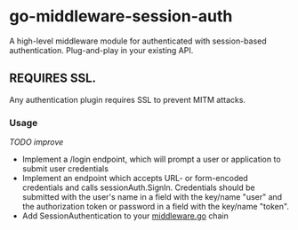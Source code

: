 # go-middleware-session-auth
A high-level middleware module for authenticated with session-based authentication. Plug-and-play in your existing API.

## REQUIRES SSL.
Any authentication plugin requires SSL to prevent MITM attacks.

### Usage
*TODO improve*
 - Implement a /login endpoint, which will prompt a user or application to submit user credentials
 - Implement an endpoint which accepts URL- or form-encoded credentials and calls sessionAuth.SignIn. Credentials should be submitted with the user's name in a field with the key/name "user" and the authorization token or password in a field with the key/name "token".
 - Add SessionAuthentication to your [middleware.go](https://gist.github.com/dscottboggs/e55b1add1fede8cfa515ea288bd51c7e) chain
